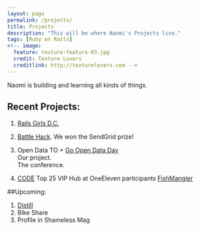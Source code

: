 ```yaml
---
layout: page
permalink: /projects/
title: Projects
description: "This will be where Naomi's Projects live."
tags: [Ruby on Rails]
<!-- image:
  feature: texture-feature-03.jpg
  credit: Texture Lovers
  creditlink: http://texturelovers.com -->
---
```

Naomi is building and learning all kinds of things.

## Recent Projects:

1. [Rails Girls D.C.](http://naomifreeman.com/code/railsgirls/)
2. [Battle Hack](https://2014.battlehack.org/). 
We won the SendGrid prize!
3. Open Data TO + [Go Open Data Day](http://2014.go-opendata.ca/about/) <br />
Our project. <br />
The conference. <br />

4. [CODE](https://canadianopendataexperience.com/)
Top 25 VIP Hub at OneEleven participants
[FishMangler](https://canadianopendataexperience.com/teams/the-carrot-crew)

##Upcoming:
1. [Distill](https://distill.engineyard.com/)
2. Bike Share
3. Profile in Shameless Mag

<!-- <div markdown="0"><a href="#" class="btn">Download the iOS project</a></div>

_Why can't I just download your app?_ <br />
Because I can't afford an iTunes dev account. 

<div markdown="0"><a href="#" class="btn btn-success">Help Fund Naomi's Dev Account</a></div> 

**Pro-tip:** You can learn important things by paying attention to these boxes. Not this one in particular, but probably the next one you find.
{: .notice}

---

## Folder Structure

{% highlight text %}
minimal-mistakes/
├── _includes/
|    ├── _author-bio.html        # bio stuff layout. pulls optional owner data from _config.yml
|    ├── _browser-upgrade.html   # prompt to install a modern browser for < IE9
|    ├── _footer.html            # site footer
|    ├── _head.html              # site head
|    ├── _navigation.html        # site top navigation
|    └── _scripts.html           # site scripts
├── _layouts/
|    ├── home.html               # homepage layout
|    ├── page.html               # page layout
|    ├── post-index.html         # post index layout
|    └── post.html               # single post layout
├── _posts/                      # MarkDown formatted posts
├── assets/
|    ├── css/                    # site stylesheets
|    ├── fonts/                  # webfonts
|    ├── js/
|    |   ├── _main.js            # main JavaScript file, plugin settings, etc
|    |   ├── plugins/            # scripts and jQuery plugins to combine with _main.js
|    |   ├── scripts.min.js      # concatenated and minified _main.js + plugin scripts
|    |   └── vendor/             # vendor scripts to leave alone and load as is
|    └── less/
├── images/                      # images for posts and pages
├── about.md                     # sample about page
├── posts.md                     # sample post index page. lists all posts in reverse chronology
└── index.md                     # sample homepage. lists 5 latest posts
{% endhighlight %}



## Multi-Part Project

### Once Upon a Time

Lucas ipsum dolor sit amet fett moff windu hutt greedo binks jawa organa leia darth. Organa moff calamari jinn darth kashyyyk palpatine hutt. Ewok r2-d2 jabba utapau. Droid darth solo skywalker bespin calamari padmé. Obi-wan leia mace gamorrean windu windu darth. Palpatine twi'lek skywalker tatooine amidala. Moff windu yoda thrawn fett binks grievous. Solo darth binks palpatine mothma calrissian antilles tusken raider. Bespin han gonk c-3po grievous. K-3po palpatine kenobi solo mara luke. Jinn mon ahsoka skywalker sidious antilles.

#### In a Galaxy Far, Far Away ... 

Dagobah tatooine padmé yoda obi-wan skywalker kenobi. Luuke hutt hutt hoth antilles qui-gon organa wampa. Hutt binks maul mon yavin organa. K-3po antilles organa antilles fisto luuke luke wedge darth. Jade bespin coruscant solo zabrak ben moff darth jinn. Hutt baba jango amidala yoda mon organa luke obi-wan. Calrissian greedo moff aayla mandalore fisto.Kenobi organa yoda kit. Luke organa r2-d2 antilles padmé hutt boba fett. Qui-gon gonk ventress hutt dooku yavin skywalker. Skywalker organa secura mandalorians.

 -->